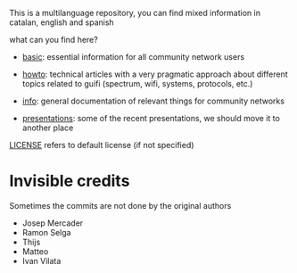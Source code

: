 This is a multilanguage repository, you can find mixed information in catalan, english and spanish

what can you find here?

- [basic](./basic): essential information for all community network users

- [howto](./howto): technical articles with a very pragmatic approach about different topics related to guifi (spectrum, wifi, systems, protocols, etc.)

- [info](./info): general documentation of relevant things for community networks

- [presentations](./presentations): some of the recent presentations, we should move it to another place

[LICENSE](./LICENSE) refers to default license (if not specified)

# Invisible credits

Sometimes the commits are not done by the original authors

- Josep Mercader
- Ramon Selga
- Thijs
- Matteo
- Ivan Vilata
